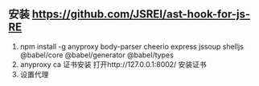 ## 安装 https://github.com/JSREI/ast-hook-for-js-RE

1. npm install -g anyproxy body-parser cheerio express  jssoup shelljs  @babel/core @babel/generator  @babel/types
2. anyproxy ca 证书安装 打开http://127.0.0.1:8002/ 安装证书
3. 设置代理